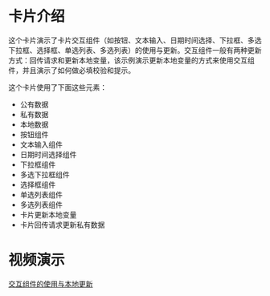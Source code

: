 # 卡片介绍

这个卡片演示了卡片交互组件（如按钮、文本输入、日期时间选择、下拉框、多选下拉框、选择框、单选列表、多选列表）的使用与更新。交互组件一般有两种更新方式：回传请求和更新本地变量，该示例演示更新本地变量的方式来使用交互组件，并且演示了如何做必填校验和提示。

这个卡片使用了下面这些元素：

- 公有数据
- 私有数据
- 本地数据
- 按钮组件
- 文本输入组件
- 日期时间选择组件
- 下拉框组件
- 多选下拉框组件
- 选择框组件
- 单选列表组件
- 多选列表组件
- 卡片更新本地变量
- 卡片回传请求更新私有数据

# 视频演示

[交互组件的使用与本地更新](https://wolai.dingtalk.com/cpUtbjr8jjTa4GKUonaNMD)
